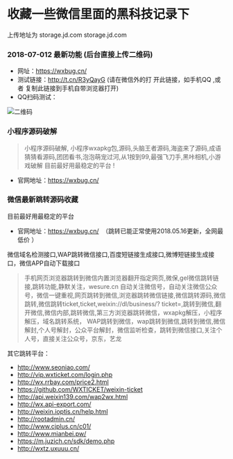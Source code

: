 # 收藏一些微信里面的黑科技记录下
上传地址为 storage.jd.com
storage.jd.com

### 2018-07-012 最新功能 (后台直接上传二维码)
- 网址：https://wxbug.cn/
- 测试链接：http://t.cn/R3yQayG  (请在微信外的打 开此链接，如手机QQ ,或者 复制此链接到手机自带浏览器打开)
- QQ扫码测试：

![二维码](http://wx1.sinaimg.cn/mw690/0060lm7Tly1frt3m8judkj307s07st8h.jpg)

### 小程序源码破解
>小程序源码破解, 小程序wxapkg包,源码,头脑王者源码,海盗来了源码,成语猜猜看源码,团团看书,泡泡萌宠过河,从1按到99,最强飞刀手,黑咔相机,小游戏破解 
目前最好用最稳定的平台 !

- 官网地址：https://wxbug.cn/


### 微信最新跳转源码收藏
目前最好用最稳定的平台
- 官网地址：https://wxbug.cn/  （跳转已能正常使用2018.05.16更新，全网最 低价 ）


微信域名检测接口,WAP跳转微信接口,百度短链接生成接口,微博短链接生成接口，微信APP自动下载接口

>手机网页浏览器跳转到微信内置浏览器翻开指定网页,微保,gel微信跳转链接,跳转功能,静默关注，wesure.cn 自动关注微信号，自动关注微信公众号，微信一键重视,网页跳转到微信,浏览器跳转微信链接,微信跳转源码,微信跳转,微信跳转ticket,ticket,weixin://dl/business/? ticket=,跳转到微信,翻开微信,微信内部,跳转微信,第三方浏览器跳转微信，wxapkg解压，小程序解压，域名跳转系统， WAP跳转到微信，wap跳转到微信,跳转到微信,微信解封,个人号解封，公众平台解封，微信监听检查，跳转到微信接口,关注个人号，直接关注公众号，京东，艺龙

其它跳转平台：
* http://www.seoniao.com/
* http://vip.wxticket.com/login.php
* http://wx.rrbay.com/price2.html      
* https://github.com/WXTICKET/weixin-ticket
* http://api.weixin139.com/wap2wx.html
* http://wx.api-export.com/
* http://weixin.ioptis.cn/help.html
* http://rootadmin.cn/
* http://www.cjplus.cn/c01/
* http://www.mianbei.pw/
* https://m.juzich.cn/sdk/demo.php
* http://wxtz.uxuuu.cn/
